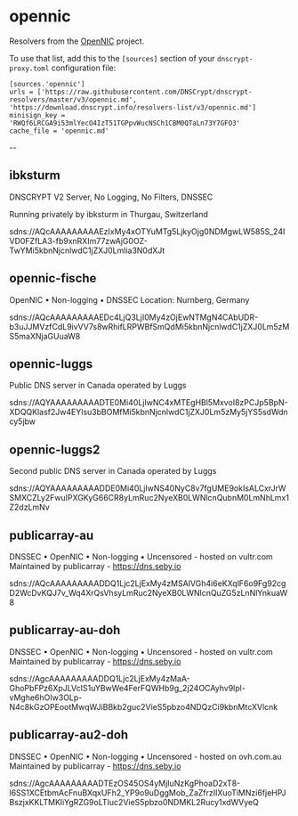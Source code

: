 # opennic

Resolvers from the [OpenNIC](https://www.opennic.org/) project.

To use that list, add this to the `[sources]` section of your
`dnscrypt-proxy.toml` configuration file:

    [sources.'opennic']
    urls = ['https://raw.githubusercontent.com/DNSCrypt/dnscrypt-resolvers/master/v3/opennic.md', 'https://download.dnscrypt.info/resolvers-list/v3/opennic.md']
    minisign_key = 'RWQf6LRCGA9i53mlYecO4IzT51TGPpvWucNSCh1CBM0QTaLn73Y7GFO3'
    cache_file = 'opennic.md'

--


## ibksturm

DNSCRYPT V2 Server, No Logging, No Filters, DNSSEC

Running privately by ibksturm in Thurgau, Switzerland

sdns://AQcAAAAAAAAAEzIxMy4xOTYuMTg5LjkyOjg0NDMgwLW585S_24IVD0FZfLA3-fb9xnRXIm77zwAjG0OZ-TwYMi5kbnNjcnlwdC1jZXJ0Lmlia3N0dXJt


## opennic-fische

OpenNIC • Non-logging • DNSSEC
Location: Nurnberg, Germany

sdns://AQcAAAAAAAAAEDc4LjQ3LjI0My4zOjEwNTMgN4CAbUDR-b3uJJMVzfCdL9ivVV7s8wRhifLRPWBfSmQdMi5kbnNjcnlwdC1jZXJ0Lm5zMS5maXNjaGUuaW8


## opennic-luggs

Public DNS server in Canada operated by Luggs

sdns://AQYAAAAAAAAADTE0Mi40LjIwNC4xMTEgHBl5MxvoI8zPCJp5BpN-XDQQKlasf2Jw4EYlsu3bBOMfMi5kbnNjcnlwdC1jZXJ0Lm5zMy5jYS5sdWdncy5jbw


## opennic-luggs2

Second public DNS server in Canada operated by Luggs

sdns://AQYAAAAAAAAADDE0Mi40LjIwNS40NyC8v7fgUME9okIsALCxrJrWSMXCZLy2FwuIPXGKyG66CR8yLmRuc2NyeXB0LWNlcnQubnM0LmNhLmx1Z2dzLmNv


## publicarray-au

DNSSEC • OpenNIC • Non-logging • Uncensored - hosted on vultr.com
Maintained by publicarray - https://dns.seby.io

sdns://AQcAAAAAAAAADDQ1Ljc2LjExMy4zMSAIVGh4i6eKXqlF6o9Fg92cgD2WcDvKQJ7v_Wq4XrQsVhsyLmRuc2NyeXB0LWNlcnQuZG5zLnNlYnkuaW8


## publicarray-au-doh

DNSSEC • OpenNIC • Non-logging • Uncensored - hosted on vultr.com
Maintained by publicarray - https://dns.seby.io

sdns://AgcAAAAAAAAADDQ1Ljc2LjExMy4zMaA-GhoPbFPz6XpJLVcIS1uYBwWe4FerFQWHb9g_2j24OCAyhv9lpl-vMghe6hOIw3OLp-N4c8kGzOPEootMwqWJiBBkb2guc2VieS5pbzo4NDQzCi9kbnMtcXVlcnk


## publicarray-au2-doh

DNSSEC • OpenNIC • Non-logging • Uncensored - hosted on ovh.com.au
Maintained by publicarray - https://dns.seby.io

sdns://AgcAAAAAAAAADTEzOS45OS4yMjIuNzKgPhoaD2xT8-l6SS1XCEtbmAcFnuBXqxUFh2_YP9o9uDggMob_ZaZfrzIIXuoTiMNzi6fjeHPJBszjxKKLTMKliYgRZG9oLTIuc2VieS5pbzo0NDMKL2Rucy1xdWVyeQ

